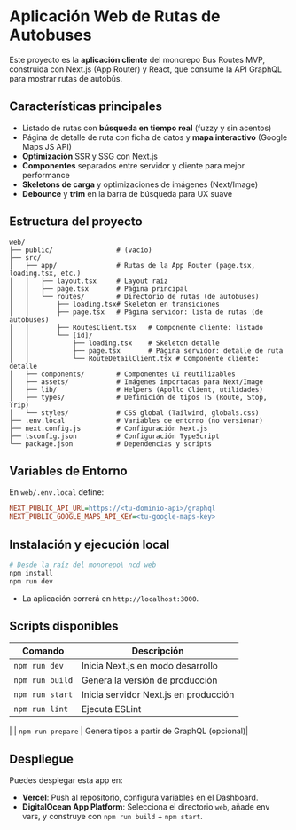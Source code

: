 # Aplicación Web de Rutas de Autobuses

Este proyecto es la **aplicación cliente** del monorepo Bus Routes MVP, construida con Next.js (App Router) y React, que consume la API GraphQL para mostrar rutas de autobús.

## Características principales

- Listado de rutas con **búsqueda en tiempo real** (fuzzy y sin acentos)
- Página de detalle de ruta con ficha de datos y **mapa interactivo** (Google Maps JS API)
- **Optimización** SSR y SSG con Next.js
- **Componentes** separados entre servidor y cliente para mejor performance
- **Skeletons de carga** y optimizaciones de imágenes (Next/Image)
- **Debounce** y **trim** en la barra de búsqueda para UX suave

## Estructura del proyecto

```
web/
├── public/                # (vacío)
├── src/
│   ├── app/               # Rutas de la App Router (page.tsx, loading.tsx, etc.)
│   │   ├── layout.tsx     # Layout raíz
│   │   ├── page.tsx       # Página principal
│   │   └── routes/        # Directorio de rutas (de autobuses)
│   │       ├── loading.tsx# Skeleton en transiciones
│   │       ├── page.tsx   # Página servidor: lista de rutas (de autobuses)
│   │       ├── RoutesClient.tsx   # Componente cliente: listado
│   │       └── [id]/
│   │           ├── loading.tsx    # Skeleton detalle
│   │           ├── page.tsx       # Página servidor: detalle de ruta
│   │           └── RouteDetailClient.tsx # Componente cliente: detalle
│   ├── components/        # Componentes UI reutilizables
│   ├── assets/            # Imágenes importadas para Next/Image
│   ├── lib/               # Helpers (Apollo Client, utilidades)
│   ├── types/             # Definición de tipos TS (Route, Stop, Trip)
│   └── styles/            # CSS global (Tailwind, globals.css)
├── .env.local             # Variables de entorno (no versionar)
├── next.config.js         # Configuración Next.js
├── tsconfig.json          # Configuración TypeScript
└── package.json           # Dependencias y scripts
```

## Variables de Entorno

En `web/.env.local` define:

```ini
NEXT_PUBLIC_API_URL=https://<tu-dominio-api>/graphql
NEXT_PUBLIC_GOOGLE_MAPS_API_KEY=<tu-google-maps-key>
```

## Instalación y ejecución local

```bash
# Desde la raíz del monorepo\ ncd web
npm install
npm run dev
```

- La aplicación correrá en `http://localhost:3000`.

## Scripts disponibles

| Comando         | Descripción                           |
| --------------- | ------------------------------------- |
| `npm run dev`   | Inicia Next.js en modo desarrollo     |
| `npm run build` | Genera la versión de producción       |
| `npm run start` | Inicia servidor Next.js en producción |
| `npm run lint`  | Ejecuta ESLint                        |

|
| `npm run prepare` | Genera tipos a partir de GraphQL (opcional)|

## Despliegue

Puedes desplegar esta app en:

- **Vercel**: Push al repositorio, configura variables en el Dashboard.
- **DigitalOcean App Platform**: Selecciona el directorio `web`, añade env vars, y construye con `npm run build` + `npm start`.
